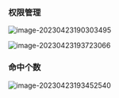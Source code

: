### 权限管理

![image-20230423190303495](C:\Users\zz153\typoravault\image-20230423190303495.png)

![image-20230423193723066](C:\Users\zz153\typoravault\image-20230423193723066.png)

### 命中个数

![image-20230423193452540](C:\Users\zz153\typoravault\image-20230423193452540.png)